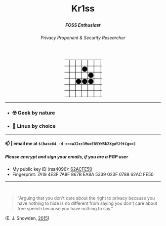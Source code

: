 

# <p align="center">Kr1ss</p>

##### <p align="center">FOSS Enthusiast</p>
###### <p align="center">Privacy Proponent & Security Researcher</p>

<br>

<p align="center">
<img src=https://github.com/Kr1ss-XD/Kr1ss-XD/raw/master/gfx/animated_glider_emblem.gif>
</p>

---
####

* ### :nerd_face: Geek by nature
* ### :penguin: Linux by choice

---
#### 📫  | email me at `$(base64 -d <<<a3Ixc3MueEB5YW5kZXguY29tCg==)`

##### Please encrypt and sign your emails, if you are a PGP user

- My public key ID (rsa4096): [62ACFE50](https://keys.openpgp.org/vks/v1/by-fingerprint/7A194E3F7A8F867BEA8A5339023F078862ACFE50)
- Fingerprint: 7A19 4E3F 7A8F 867B EA8A  5339 023F 0788 62AC FE50

---

<br>

> "Arguing that you don't care about the right to privacy because you have nothing to hide is no different from saying you don't care about free  speech because you have nothing to say."

  (E. J. Snowden, [2015](https://www.reddit.com/r/IAmA/comments/36ru89/just_days_left_to_kill_mass_surveillance_under/crglgh2/))
